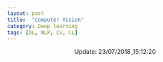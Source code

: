 ```yaml
---
layout: post
title:  "Computer Vision"
category: Deep learning
tags: [DL, NLP, CV, CL]
---
```






<center> Update: 23/07/2018_15:12:20</center>

  	
